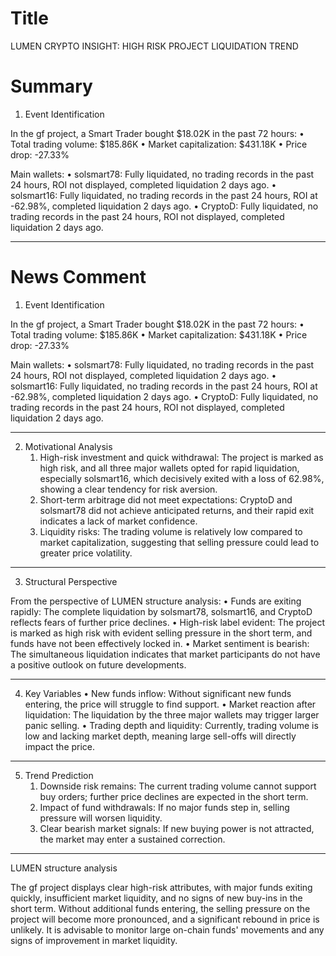 # Title
LUMEN CRYPTO INSIGHT: HIGH RISK PROJECT LIQUIDATION TREND

# Summary
1. Event Identification

In the gf project, a Smart Trader bought $18.02K in the past 72 hours:
	•	Total trading volume: $185.86K
	•	Market capitalization: $431.18K
	•	Price drop: -27.33%

Main wallets:
	•	solsmart78: Fully liquidated, no trading records in the past 24 hours, ROI not displayed, completed liquidation 2 days ago.
	•	solsmart16: Fully liquidated, no trading records in the past 24 hours, ROI at -62.98%, completed liquidation 2 days ago.
	•	CryptoD: Fully liquidated, no trading records in the past 24 hours, ROI not displayed, completed liquidation 2 days ago.

---

# News Comment
1. Event Identification

In the gf project, a Smart Trader bought $18.02K in the past 72 hours:
	•	Total trading volume: $185.86K
	•	Market capitalization: $431.18K
	•	Price drop: -27.33%

Main wallets:
	•	solsmart78: Fully liquidated, no trading records in the past 24 hours, ROI not displayed, completed liquidation 2 days ago.
	•	solsmart16: Fully liquidated, no trading records in the past 24 hours, ROI at -62.98%, completed liquidation 2 days ago.
	•	CryptoD: Fully liquidated, no trading records in the past 24 hours, ROI not displayed, completed liquidation 2 days ago.

---

2. Motivational Analysis
	1. High-risk investment and quick withdrawal: The project is marked as high risk, and all three major wallets opted for rapid liquidation, especially solsmart16, which decisively exited with a loss of 62.98%, showing a clear tendency for risk aversion.
	2. Short-term arbitrage did not meet expectations: CryptoD and solsmart78 did not achieve anticipated returns, and their rapid exit indicates a lack of market confidence.
	3. Liquidity risks: The trading volume is relatively low compared to market capitalization, suggesting that selling pressure could lead to greater price volatility.

---

3. Structural Perspective

From the perspective of LUMEN structure analysis:
	•	Funds are exiting rapidly: The complete liquidation by solsmart78, solsmart16, and CryptoD reflects fears of further price declines.
	•	High-risk label evident: The project is marked as high risk with evident selling pressure in the short term, and funds have not been effectively locked in.
	•	Market sentiment is bearish: The simultaneous liquidation indicates that market participants do not have a positive outlook on future developments.

---

4. Key Variables
	•	New funds inflow: Without significant new funds entering, the price will struggle to find support.
	•	Market reaction after liquidation: The liquidation by the three major wallets may trigger larger panic selling.
	•	Trading depth and liquidity: Currently, trading volume is low and lacking market depth, meaning large sell-offs will directly impact the price.

---

5. Trend Prediction
	1. Downside risk remains: The current trading volume cannot support buy orders; further price declines are expected in the short term.
	2. Impact of fund withdrawals: If no major funds step in, selling pressure will worsen liquidity.
	3. Clear bearish market signals: If new buying power is not attracted, the market may enter a sustained correction.

---

LUMEN structure analysis

The gf project displays clear high-risk attributes, with major funds exiting quickly, insufficient market liquidity, and no signs of new buy-ins in the short term. Without additional funds entering, the selling pressure on the project will become more pronounced, and a significant rebound in price is unlikely. It is advisable to monitor large on-chain funds' movements and any signs of improvement in market liquidity.
